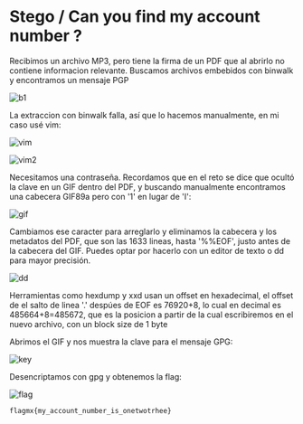 # Stego / Can you find my account number ?

Recibimos un archivo MP3, pero tiene la firma de un PDF que al abrirlo no contiene informacion relevante. Buscamos archivos embebidos con binwalk y encontramos un mensaje PGP

![b1](https://github.com/user-attachments/assets/c923a8c9-1646-412b-82ef-89703d5b7418)

La extraccion con binwalk falla, así que lo hacemos manualmente, en mi caso usé vim:

![vim](https://github.com/user-attachments/assets/55203a94-edb4-4a90-a58b-5b911c9b9c09)

![vim2](https://github.com/user-attachments/assets/c5bb6e30-353e-4df3-b918-f601e675058f)

Necesitamos una contraseña. Recordamos que en el reto se dice que ocultó la clave en un GIF dentro del PDF, y buscando manualmente encontramos una cabecera GIF89a pero con '1' en lugar de 'I':

![gif](https://github.com/user-attachments/assets/cc587845-366f-473c-b0f4-06074c6f8948)

Cambiamos ese caracter para arreglarlo y eliminamos la cabecera y los metadatos del PDF, que son las 1633 lineas, hasta '%%EOF', justo antes de la cabecera del GIF. Puedes optar por hacerlo con un editor de texto o dd para mayor precisión.

![dd](https://github.com/user-attachments/assets/b4c1c938-0574-4945-8f2c-fb7678a76527)

Herramientas como hexdump y xxd usan un offset en hexadecimal, el offset de el salto de linea '.' despúes de EOF es 76920+8, lo cual en decimal es 485664+8=485672, que es la posicion a partir de la cual escribiremos en el nuevo archivo, con un block size de 1 byte

Abrimos el GIF y nos muestra la clave para el mensaje GPG:

![key](https://github.com/user-attachments/assets/0f6d2f12-22f0-4bb4-83b1-94502eda9509)
  
Desencriptamos con gpg y obtenemos la flag:

![flag](https://github.com/user-attachments/assets/78575c5a-5a4f-4e6a-b641-4b682c22199d)

`flagmx{my_account_number_is_onetwotrhee}`


